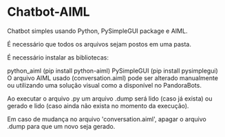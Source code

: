 # Chatbot-AIML

Chatbot simples usando Python, PySimpleGUI package e AIML.

É necessário que todos os arquivos sejam postos em uma pasta.

É necessário instalar as bibliotecas:

python_aiml (pip install python-aiml)
PySimpleGUI (pip install pysimplegui)
O arquivo AIML usado (conversation.aiml) pode ser alterado manualmente ou utilizando uma solução visual como a disponível no PandoraBots.

Ao executar o arquivo .py um arquivo .dump será lido (caso já exista) ou gerado e lido (caso ainda não exista no momento da execução).

Em caso de mudança no arquivo 'conversation.aiml', apagar o arquivo .dump para que um novo seja gerado.
